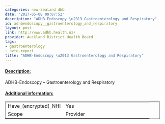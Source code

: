 ```yaml
---
categories: new-zealand dhb
date: '2017-05-08 09:07:52'
description: "ADHB-Endoscopy \u2013 Gastroenterology and Respiratory"
id: adhbendoscopy__gastroenterology_and_respiratory
layout: post
link: http://www.adhb.health.nz/
provider: Auckland District Health Board
tags:
- gastroenterology
- nzte-report
title: "ADHB-Endoscopy \u2013 Gastroenterology and Respiratory"
---
```



 <h4> <u>Description:</u> </h4>
ADHB-Endoscopy – Gastroenterology and Respiratory
 <h4> <u>Additional information:</u> </h4>
 <table style="border: 1px solid">
 <tr> <td width="40%">Have_(encrypted)_NHI</td> <td>Yes</td> </tr>
 <tr> <td width="40%">Scope</td> <td>Provider</td> </tr>
 </table>